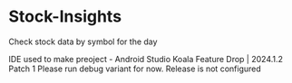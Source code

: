# Stock-Insights
Check stock data by symbol for the day

IDE used to make preoject - Android Studio Koala Feature Drop | 2024.1.2 Patch 1
Please run debug variant for now. Release is not configured

